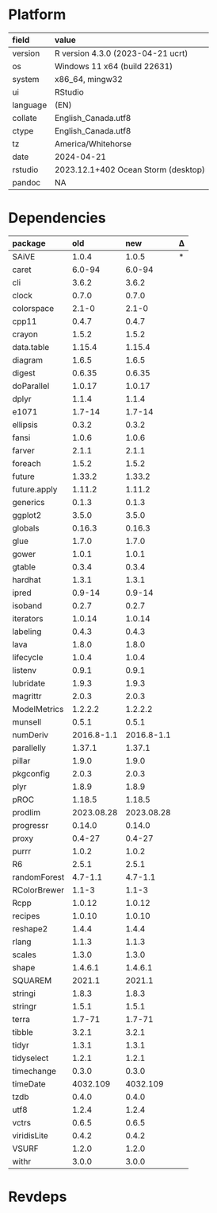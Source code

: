 # Platform

|field    |value                               |
|:--------|:-----------------------------------|
|version  |R version 4.3.0 (2023-04-21 ucrt)   |
|os       |Windows 11 x64 (build 22631)        |
|system   |x86_64, mingw32                     |
|ui       |RStudio                             |
|language |(EN)                                |
|collate  |English_Canada.utf8                 |
|ctype    |English_Canada.utf8                 |
|tz       |America/Whitehorse                  |
|date     |2024-04-21                          |
|rstudio  |2023.12.1+402 Ocean Storm (desktop) |
|pandoc   |NA                                  |

# Dependencies

|package      |old        |new        |Δ  |
|:------------|:----------|:----------|:--|
|SAiVE        |1.0.4      |1.0.5      |*  |
|caret        |6.0-94     |6.0-94     |   |
|cli          |3.6.2      |3.6.2      |   |
|clock        |0.7.0      |0.7.0      |   |
|colorspace   |2.1-0      |2.1-0      |   |
|cpp11        |0.4.7      |0.4.7      |   |
|crayon       |1.5.2      |1.5.2      |   |
|data.table   |1.15.4     |1.15.4     |   |
|diagram      |1.6.5      |1.6.5      |   |
|digest       |0.6.35     |0.6.35     |   |
|doParallel   |1.0.17     |1.0.17     |   |
|dplyr        |1.1.4      |1.1.4      |   |
|e1071        |1.7-14     |1.7-14     |   |
|ellipsis     |0.3.2      |0.3.2      |   |
|fansi        |1.0.6      |1.0.6      |   |
|farver       |2.1.1      |2.1.1      |   |
|foreach      |1.5.2      |1.5.2      |   |
|future       |1.33.2     |1.33.2     |   |
|future.apply |1.11.2     |1.11.2     |   |
|generics     |0.1.3      |0.1.3      |   |
|ggplot2      |3.5.0      |3.5.0      |   |
|globals      |0.16.3     |0.16.3     |   |
|glue         |1.7.0      |1.7.0      |   |
|gower        |1.0.1      |1.0.1      |   |
|gtable       |0.3.4      |0.3.4      |   |
|hardhat      |1.3.1      |1.3.1      |   |
|ipred        |0.9-14     |0.9-14     |   |
|isoband      |0.2.7      |0.2.7      |   |
|iterators    |1.0.14     |1.0.14     |   |
|labeling     |0.4.3      |0.4.3      |   |
|lava         |1.8.0      |1.8.0      |   |
|lifecycle    |1.0.4      |1.0.4      |   |
|listenv      |0.9.1      |0.9.1      |   |
|lubridate    |1.9.3      |1.9.3      |   |
|magrittr     |2.0.3      |2.0.3      |   |
|ModelMetrics |1.2.2.2    |1.2.2.2    |   |
|munsell      |0.5.1      |0.5.1      |   |
|numDeriv     |2016.8-1.1 |2016.8-1.1 |   |
|parallelly   |1.37.1     |1.37.1     |   |
|pillar       |1.9.0      |1.9.0      |   |
|pkgconfig    |2.0.3      |2.0.3      |   |
|plyr         |1.8.9      |1.8.9      |   |
|pROC         |1.18.5     |1.18.5     |   |
|prodlim      |2023.08.28 |2023.08.28 |   |
|progressr    |0.14.0     |0.14.0     |   |
|proxy        |0.4-27     |0.4-27     |   |
|purrr        |1.0.2      |1.0.2      |   |
|R6           |2.5.1      |2.5.1      |   |
|randomForest |4.7-1.1    |4.7-1.1    |   |
|RColorBrewer |1.1-3      |1.1-3      |   |
|Rcpp         |1.0.12     |1.0.12     |   |
|recipes      |1.0.10     |1.0.10     |   |
|reshape2     |1.4.4      |1.4.4      |   |
|rlang        |1.1.3      |1.1.3      |   |
|scales       |1.3.0      |1.3.0      |   |
|shape        |1.4.6.1    |1.4.6.1    |   |
|SQUAREM      |2021.1     |2021.1     |   |
|stringi      |1.8.3      |1.8.3      |   |
|stringr      |1.5.1      |1.5.1      |   |
|terra        |1.7-71     |1.7-71     |   |
|tibble       |3.2.1      |3.2.1      |   |
|tidyr        |1.3.1      |1.3.1      |   |
|tidyselect   |1.2.1      |1.2.1      |   |
|timechange   |0.3.0      |0.3.0      |   |
|timeDate     |4032.109   |4032.109   |   |
|tzdb         |0.4.0      |0.4.0      |   |
|utf8         |1.2.4      |1.2.4      |   |
|vctrs        |0.6.5      |0.6.5      |   |
|viridisLite  |0.4.2      |0.4.2      |   |
|VSURF        |1.2.0      |1.2.0      |   |
|withr        |3.0.0      |3.0.0      |   |

# Revdeps

